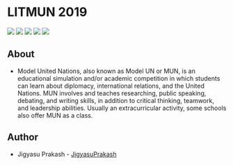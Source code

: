 # LITMUN 2019

![](https://img.shields.io/badge/-HTML-brightgreen)
![](https://img.shields.io/badge/-Bootstrap-brightgreen)
![](https://img.shields.io/badge/-CSS-brightgreen)
![](https://img.shields.io/badge/-PHP-brightgreen)
![](https://img.shields.io/badge/-JavaScript-brightgreen)

## About
- Model United Nations, also known as Model UN or MUN, is an educational simulation and/or academic competition in which 
students can learn about diplomacy, international relations, and the United Nations. MUN involves and teaches researching,
public speaking, debating, and writing skills, in addition to critical thinking, teamwork, and leadership abilities. Usually
an extracurricular activity, some schools also offer MUN as a class.

## Author
- Jigyasu Prakash - [JigyasuPrakash](https://github.com/JigyasuPrakash)
